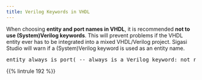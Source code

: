```yaml
---
title: Verilog Keywords in VHDL
---
```


When choosing **entity and port names in VHDL**, it is recommended **not to use (System)Verilog keywords**.
This will prevent problems if the VHDL entity ever has to be integrated into a mixed VHDL/Verilog project.
Sigasi Studio will warn if a (System)Verilog keyword is used as an entity name.

<pre>entity <span class="info">always</span> is port( -- always is a Verilog keyword: not recommended!</pre>

{{% lintrule 192 %}}
